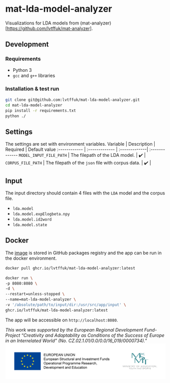 # mat-lda-model-analyzer
Visualizations for LDA models from (mat-analyzer)[https://github.com/lvtffuk/mat-analyzer].

## Development
### Requirements
- Python 3
- `gcc` and `g++` libraries
### Installation & test run
```bash
git clone git@github.com:lvtffuk/mat-lda-model-analyzer.git
cd mat-lda-model-analyzer
pip install -r requirements.txt
python ./
```

## Settings
The settings are set with environment variables. 
Variable | Description | Required | Default value
:------------ | :------------- | :-------------| :-------------
`MODEL_INPUT_FILE_PATH` | The filepath of the LDA model. | :heavy_check_mark: | 
`CORPUS_FILE_PATH` | The filepath of the `json` file with corpus data. | :heavy_check_mark: | 

## Input
The input directory should contain 4 files with the `LDA` model and the corpus file.
- `lda.model`
- `lda.model.expElogbeta.npy`
- `lda.model.id2word`
- `lda.model.state`

## Docker
The [image](https://github.com/lvtffuk/mat-lda-model-analyzer/pkgs/container/mat-lda-model-analyzer) is stored in GitHub packages registry and the app can be run in the docker environment.
```bash
docker pull ghcr.io/lvtffuk/mat-lda-model-analyzer:latest
```

```bash
docker run \
-p 8080:8080 \
-d \
--restart=unless-stopped \
--name=mat-lda-model-analyzer \
-v '/absolute/path/to/input/dir:/usr/src/app/input' \
ghcr.io/lvtffuk/mat-lda-model-analyzer:latest  
```
The app will be accessible on `http://localhost:8080`.

*This work was supported by the European Regional Development Fund-Project “Creativity and Adaptability as Conditions of the Success of Europe in an Interrelated World” (No. CZ.02.1.01/0.0/0.0/16_019/0000734)."*
![Logo](logolink_OP_VVV_hor_bar_eng.jpg?raw=true "Logo")
